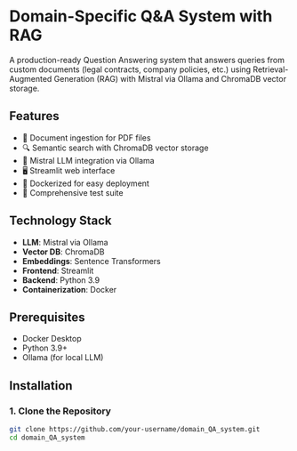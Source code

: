 # Domain-Specific Q&A System with RAG

A production-ready Question Answering system that answers queries from custom documents (legal contracts, company policies, etc.) using Retrieval-Augmented Generation (RAG) with Mistral via Ollama and ChromaDB vector storage.



## Features

- 📄 Document ingestion for PDF files
- 🔍 Semantic search with ChromaDB vector storage
- 🤖 Mistral LLM integration via Ollama
- 🖥️ Streamlit web interface
- 🐳 Dockerized for easy deployment
- 🧪 Comprehensive test suite

## Technology Stack

- **LLM**: Mistral via Ollama
- **Vector DB**: ChromaDB
- **Embeddings**: Sentence Transformers
- **Frontend**: Streamlit
- **Backend**: Python 3.9
- **Containerization**: Docker

## Prerequisites

- Docker Desktop
- Python 3.9+
- Ollama (for local LLM)

## Installation

### 1. Clone the Repository

```bash
git clone https://github.com/your-username/domain_QA_system.git
cd domain_QA_system
